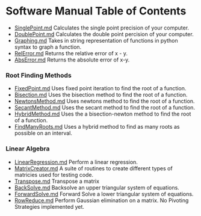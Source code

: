 # Software Manual Table of Contents

* [SinglePoint.md](SinglePoint.md) Calculates the single point precision of your computer.
* [DoublePoint.md](DoublePoint.md) Calculates the double point percision of your computer.
* [Graphing.md](Graphing.md) Takes in string representation of functions in python syntax to graph a function.
* [RelError.md](RelError.md) Returns the relative error of x - y.
* [AbsError.md](AbsError.md) Returns the absolute error of x-y.

### Root Finding Methods
* [FixedPoint.md](FixedPoint.md) Uses fixed point iteration to find the root of a function.
* [Bisection.md](Bisection.md) Uses the bisection method to find the root of a function.
* [NewtonsMethod.md](NewtonsMethod.md) Uses newtons method to find the root of a function.
* [SecantMethod.md](SecantMethod.md) Uses the secant method to find the root of a function.
* [HybridMethod.md](HybridMethod.md) Uses the a bisection-newton method to find the root of a function.
* [FindManyRoots.md](FindManyRoots.md) Uses a hybrid method to find as many roots as possible on an interval.

### Linear Algebra
* [LinearRegression.md](LinearRegression.md) Perform a linear regression.
* [MatrixCreator.md](MatrixCreator.md) A suite of routines to create different types of matricies used for testing code.
* [Transpose.md](Transpose.md) Transpose a matrix
* [BackSolve.md](BackSolve.md) Backsolve an upper triangular system of equations.
* [ForwardSolve.md](ForwardSolve.md) Forward Solve a lower triangular system of equations.
* [RowReduce.md](RowReduce.md) Perform Gaussian elimination on a matrix. No Pivoting Strategies implemented yet.

